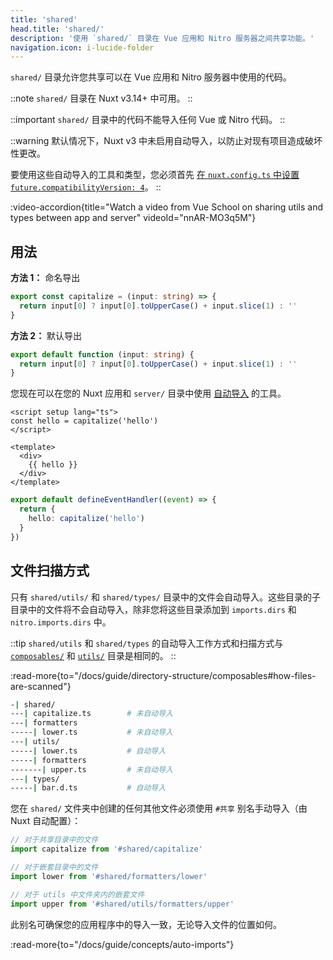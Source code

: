```yaml
---
title: 'shared'
head.title: 'shared/'
description: '使用 `shared/` 目录在 Vue 应用和 Nitro 服务器之间共享功能。'
navigation.icon: i-lucide-folder
---
```


`shared/` 目录允许您共享可以在 Vue 应用和 Nitro 服务器中使用的代码。

::note
`shared/` 目录在 Nuxt v3.14+ 中可用。
::

::important
`shared/` 目录中的代码不能导入任何 Vue 或 Nitro 代码。
::

::warning
默认情况下，Nuxt v3 中未启用自动导入，以防止对现有项目造成破坏性更改。

要使用这些自动导入的工具和类型，您必须首先 [在 `nuxt.config.ts` 中设置 `future.compatibilityVersion: 4`](/docs/getting-started/upgrade#opting-in-to-nuxt-4)。
::

:video-accordion{title="Watch a video from Vue School on sharing utils and types between app and server" videoId="nnAR-MO3q5M"}

## 用法

**方法 1：** 命名导出

```ts twoslash [shared/utils/capitalize.ts]
export const capitalize = (input: string) => {
  return input[0] ? input[0].toUpperCase() + input.slice(1) : ''
}
```

**方法 2：** 默认导出

```ts twoslash [shared/utils/capitalize.ts]
export default function (input: string) {
  return input[0] ? input[0].toUpperCase() + input.slice(1) : ''
}
```

您现在可以在您的 Nuxt 应用和 `server/` 目录中使用 [自动导入](/docs/guide/directory-structure/shared#auto-imports) 的工具。

```vue [app.vue]
<script setup lang="ts">
const hello = capitalize('hello')
</script>

<template>
  <div>
    {{ hello }}
  </div>
</template>
```

```ts [server/api/hello.get.ts]
export default defineEventHandler((event) => {
  return {
    hello: capitalize('hello')
  }
})
```

## 文件扫描方式

只有 `shared/utils/` 和 `shared/types/` 目录中的文件会自动导入。这些目录的子目录中的文件将不会自动导入，除非您将这些目录添加到 `imports.dirs` 和 `nitro.imports.dirs` 中。

::tip
`shared/utils` 和 `shared/types` 的自动导入工作方式和扫描方式与 [`composables/`](/docs/guide/directory-structure/composables) 和 [`utils/`](/docs/guide/directory-structure/utils) 目录是相同的。
::

:read-more{to="/docs/guide/directory-structure/composables#how-files-are-scanned"}

```bash [目录结构]
-| shared/
---| capitalize.ts        # 未自动导入
---| formatters
-----| lower.ts           # 未自动导入
---| utils/
-----| lower.ts           # 自动导入
-----| formatters
-------| upper.ts         # 未自动导入
---| types/
-----| bar.d.ts           # 自动导入
```

您在 `shared/` 文件夹中创建的任何其他文件必须使用 `#共享` 别名手动导入（由 Nuxt 自动配置）：

```ts
// 对于共享目录中的文件
import capitalize from '#shared/capitalize'

// 对于嵌套目录中的文件
import lower from '#shared/formatters/lower'

// 对于 utils 中文件夹内的嵌套文件
import upper from '#shared/utils/formatters/upper'
```

此别名可确保您的应用程序中的导入一致，无论导入文件的位置如何。

:read-more{to="/docs/guide/concepts/auto-imports"}
